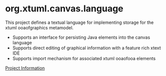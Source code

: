 # org.xtuml.canvas.language
This project defines a textual language for implementing storage for the xtuml ooaofgraphics metamodel.

- Supports an interface for persisting Java elements into the canvas language
- Supports direct editing of graphical information with a feature rich xtext IDE
- Supports import mechanism for associated xtuml ooaofooa elements 



<a id="Project Information"></a>[Project Information](https://fmay-software.github.io/org.xtuml.canvas.language/)
  
  